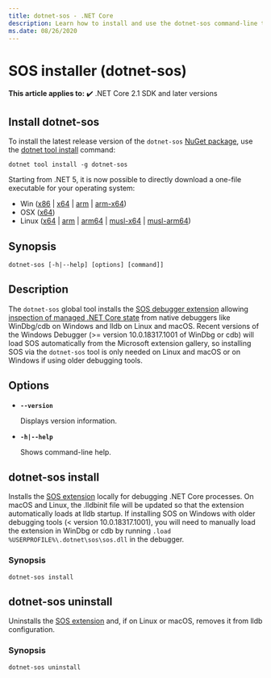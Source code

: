 ```yaml
---
title: dotnet-sos - .NET Core
description: Learn how to install and use the dotnet-sos command-line tool.
ms.date: 08/26/2020
---
```

# SOS installer (dotnet-sos)

**This article applies to:** ✔️ .NET Core 2.1 SDK and later versions

## Install dotnet-sos

To install the latest release version of the `dotnet-sos` [NuGet package](https://www.nuget.org/packages/dotnet-sos), use the [dotnet tool install](../tools/dotnet-tool-install.md) command:

```dotnetcli
dotnet tool install -g dotnet-sos
```

Starting from .NET 5, it is now possible to directly download a one-file executable for your operating system:

- Win ([x86](https://aka.ms/dotnet-sos/win-x86) | [x64](https://aka.ms/dotnet-sos/win-x64) | [arm](https://aka.ms/dotnet-sos/win-arm) | [arm-x64](https://aka.ms/dotnet-sos/win-arm64))
- OSX ([x64](https://aka.ms/dotnet-sos/osx-x64))
- Linux ([x64](https://aka.ms/dotnet-sos/linux-x64) | [arm](https://aka.ms/dotnet-sos/linux-arm) | [arm64](https://aka.ms/dotnet-sos/linux-arm64) | [musl-x64](https://aka.ms/dotnet-sos/linux-musl-x64) | [musl-arm64](https://aka.ms/dotnet-sos/linux-musl-arm64))

## Synopsis

```console
dotnet-sos [-h|--help] [options] [command]]
```

## Description

The `dotnet-sos` global tool installs the [SOS debugger extension](../../framework/tools/sos-dll-sos-debugging-extension.md) allowing [inspection of managed .NET Core state](https://github.com/dotnet/diagnostics/blob/master/documentation/sos-debugging-extension.md) from native debuggers like WinDbg/cdb on Windows and lldb on Linux and macOS. Recent versions of the Windows Debugger (>= version 10.0.18317.1001 of WinDbg or cdb) will load SOS automatically from the Microsoft extension gallery, so installing SOS via the `dotnet-sos` tool is only needed on Linux and macOS or on Windows if using older debugging tools.

## Options

- **`--version`**

  Displays version information.

- **`-h|--help`**

  Shows command-line help.

## dotnet-sos install

Installs the [SOS extension](../../framework/tools/sos-dll-sos-debugging-extension.md) locally for debugging .NET Core processes. On macOS and Linux, the .lldbinit file will be updated so that the extension automatically loads at lldb startup. If installing SOS on Windows with older debugging tools (< version 10.0.18317.1001), you will need to manually load the extension in WinDbg or cdb by running `.load %USERPROFILE%\.dotnet\sos\sos.dll` in the debugger.

### Synopsis

```console
dotnet-sos install
```

## dotnet-sos uninstall

Uninstalls the [SOS extension](../../framework/tools/sos-dll-sos-debugging-extension.md) and, if on Linux or macOS, removes it from lldb configuration.

### Synopsis

```console
dotnet-sos uninstall
```
